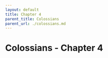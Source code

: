 ```yaml
---
layout: default
title: Chapter 4
parent_title: Colossians
parent_url: ./colossians.md
---
```


# Colossians - Chapter 4
